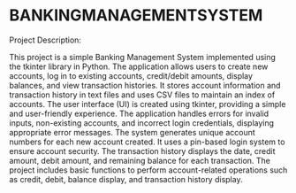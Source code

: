# BANKINGMANAGEMENTSYSTEM

Project Description:

This project is a simple Banking Management System implemented using the tkinter library in Python.
The application allows users to create new accounts, log in to existing accounts, credit/debit amounts, display balances, and view transaction histories.
It stores account information and transaction history in text files and uses CSV files to maintain an index of accounts.
The user interface (UI) is created using tkinter, providing a simple and user-friendly experience.
The application handles errors for invalid inputs, non-existing accounts, and incorrect login credentials, displaying appropriate error messages.
The system generates unique account numbers for each new account created.
It uses a pin-based login system to ensure account security.
The transaction history displays the date, credit amount, debit amount, and remaining balance for each transaction.
The project includes basic functions to perform account-related operations such as credit, debit, balance display, and transaction history display.
